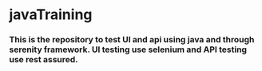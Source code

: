 # javaTraining

### This is the repository to test UI and api using java and through serenity framework. UI testing use selenium and API testing use rest assured.